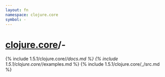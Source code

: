 ```yaml
---
layout: fn
namespace: clojure.core
symbol: -
---
```


# [clojure.core](../)/-

{% include 1.5.1/clojure.core/_/docs.md %}
{% include 1.5.1/clojure.core/_/examples.md %}
{% include 1.5.1/clojure.core/_/src.md %}

